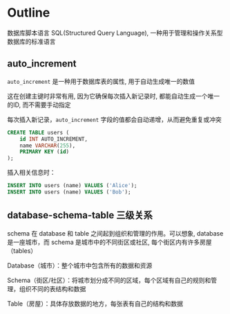 # Outline

数据库脚本语言 SQL(Structured Query Language), 一种用于管理和操作关系型数据库的标准语言

## auto_increment

`auto_increment` 是一种用于数据库表的属性, 用于自动生成唯一的数值

这在创建主键时非常有用, 因为它确保每次插入新记录时, 都能自动生成一个唯一的ID, 而不需要手动指定

每次插入新记录，`auto_increment` 字段的值都会自动递增，从而避免重复或冲突

```SQL
CREATE TABLE users (
    id INT AUTO_INCREMENT,
    name VARCHAR(255),
    PRIMARY KEY (id)
);
```

插入相关信息时：

```SQL
INSERT INTO users (name) VALUES ('Alice');
INSERT INTO users (name) VALUES ('Bob');
```

## database-schema-table 三级关系

schema 在 database 和 table 之间起到组织和管理的作用。可以想象, database 是一座城市，而 schema 是城市中的不同街区或社区, 每个街区内有许多房屋（tables）

Database（城市）：整个城市中包含所有的数据和资源

Schema（街区/社区）：将城市划分成不同的区域，每个区域有自己的规则和管理，组织不同的表结构和数据

Table（房屋）：具体存放数据的地方，每张表有自己的结构和数据
